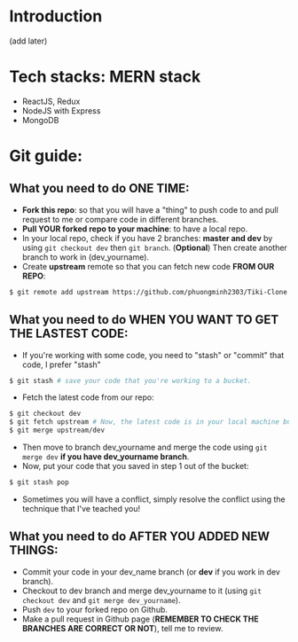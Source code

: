 # Introduction
(add later)

# Tech stacks: MERN stack
- ReactJS, Redux
- NodeJS with Express 
- MongoDB

# Git guide:

## What you need to do ONE TIME:
- **Fork this repo**: so that you will have a "thing" to push code to and pull request to me or compare code in different branches.
- **Pull YOUR forked repo to your machine**: to have a local repo.
- In your local repo, check if you have 2 branches: **master and dev** by using ```git checkout dev``` then ```git branch```. (**Optional**) Then create another branch to work in (dev_yourname).
- Create **upstream** remote so that you can fetch new code **FROM OUR REPO**:
```sh
$ git remote add upstream https://github.com/phuongminh2303/Tiki-Clone.git
```

## What you need to do WHEN YOU WANT TO GET THE LASTEST CODE:
- If you're working with some code, you need to "stash" or "commit" that code, I prefer "stash"
```sh
$ git stash # save your code that you're working to a bucket.
```
- Fetch the latest code from our repo:
```sh
$ git checkout dev 
$ git fetch upstream # Now, the latest code is in your local machine but you need to merge it into dev branch
$ git merge upstream/dev
```
- Then move to branch dev_yourname and merge the code using ```git merge dev``` **if you have dev_yourname branch**.
- Now, put your code that you saved in step 1 out of the bucket:
```sh
$ git stash pop
```
- Sometimes you will have a conflict, simply resolve the conflict using the technique that I've teached you!

## What you need to do AFTER YOU ADDED NEW THINGS:
- Commit your code in your dev_name branch (or **dev** if you work in dev branch).
- Checkout to dev branch and merge dev_yourname to it (using ```git checkout dev``` and ```git merge dev_yourname```).
- Push ```dev``` to your forked repo on Github.
- Make a pull request in Github page (**REMEMBER TO CHECK THE BRANCHES ARE CORRECT OR NOT**), tell me to review.
